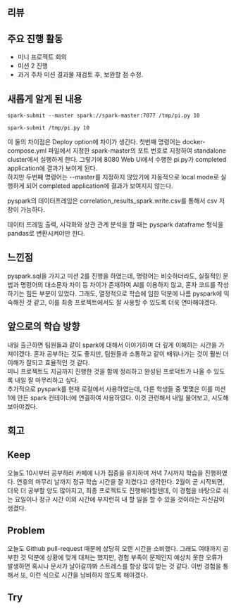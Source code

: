 ## 리뷰
## 주요 진행 활동
- 미니 프로젝트 회의
- 미션 2 진행
- 과거 주차 미션 결과물 재검토 후, 보완할 점 수정.

## 새롭게 알게 된 내용

    spark-submit --master spark://spark-master:7077 /tmp/pi.py 10

    spark-submit /tmp/pi.py 10

이 둘의 차이점은 Deploy option에 차이가 생긴다. 첫번째 명령어는 docker-compose.yml 파일에서 지정한 spark-master의 포트 번호로 지정하여 standalone cluster에서 실행하게 한다. 그렇기에 8080 Web Ui에서 수행한 pi.py가 completed application에 결과가 보이게 된다.</br>
하지만 두번째 명령어는 --master를 지정하지 않았기에 자동적으로 local mode로 실행하게 되어 completed application에 결과가 보여지지 않는다.

pyspark의 데이터프레임은 correlation_results_spark.write.csv를 통해서 csv 저장이 가능하다.

데이터 프레임 출력, 시각화와 상관 관계 분석을 할 때는 pyspark dataframe 형식을 pandas로 변환시켜야만 한다.

## 느낀점
pyspark.sql을 가지고 미션 2를 진행을 하였는데, 명령어는 비슷하더라도, 실질적인 문법과 명령어의 대소문자 차이 등 차이가 존재하여 AI를 이용하지 않고, 혼자 코드를 작성하기는 힘든 부분이 있었다. 그래도, 열정적으로 학습에 임한 덕분에 나름 pyspark에 익숙해진 것 같고, 이를 최종 프로젝트에서도 잘 사용할 수 있도록 더욱 연마해야겠다.

## 앞으로의 학습 방향
내일 출근하면 팀원들과 같이 spark에 대해서 이야기하며 더 깊게 이해하는 시간을 가져야겠다. 혼자 공부하는 것도 좋지만, 팀원들과 소통하고 같이 배워나가는 것이 훨씬 더 이해가 잘되고 효율적인 것 같다.</br>
미니 프로젝트도 지금까지 진행한 것을 함께 정리하고 완성된 프로덕트가 나올 수 있도록 내일 잘 마무리하고 싶다.</br>
추가적으로 pyspark를 현재 로컬에서 사용하였는데, 다른 학생들 중 몇몇은 이를 미션 1에 만든 spark 컨테이너에 연결하여 사용하였다. 이것 관련해서 내일 물어보고, 시도해보아야겠다.

## 회고
## Keep
오늘도 10시부터 공부하러 카페에 나가 집중을 유지하며 저녁 7시까지 학습을 진행하였다. 연휴의 마무리 날까지 정규 학습 시간을 잘 지켰다고 생각한다. 2월이 곧 시작되면, 더욱 더 공부할 양도 많아지고, 최종 프로젝트도 진행해야할텐데, 이 경험을 바탕으로 쉬는 요일이나 정규 시간 이외 시간에 부지런히 내 할 일을 할 수 있을 것이라는 자신감이 생겼다.

## Problem
오늘도 Github pull-request 때문에 상당히 오랜 시간을 소비했다. 그래도 여태까지 공부한 것 덕분에 상황에 맞게 대처는 했지만, 경험 부족이 문제인지 예상치 못한 오류가 발생하면 혹시나 문서가 날아갈까봐 스트레스를 항상 많이 받는 것 같다. 이번 경험을 통해서 또, 이런 식으로 시간을 낭비하지 않도록 해야겠다.

## Try